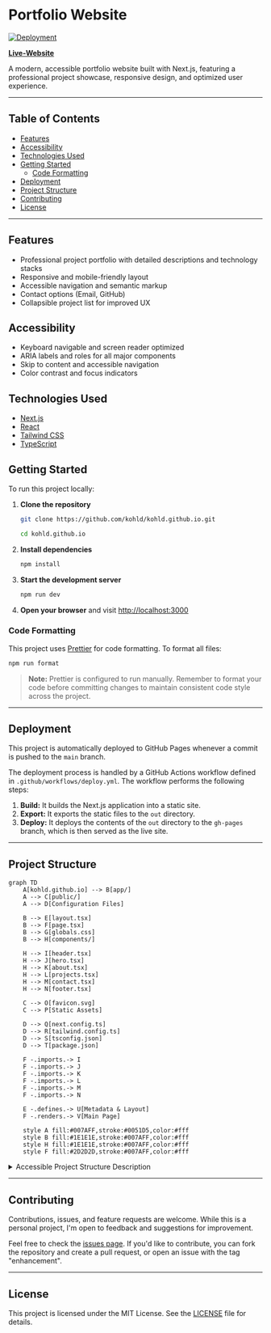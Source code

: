# Portfolio Website

[![Deployment](https://github.com/kohld/kohld.github.io/actions/workflows/deploy.yml/badge.svg?branch=main)](https://github.com/kohld/kohld.github.io/actions/workflows/deploy.yml)

<strong><a href="https://kohld.github.io" target="_blank" rel="noopener noreferrer" aria-label="View the live portfolio website (opens in a new tab)">Live-Website</a></strong>

A modern, accessible portfolio website built with Next.js, featuring a professional project showcase, responsive design, and optimized user experience.

---

## Table of Contents

- [Features](#features)
- [Accessibility](#accessibility)
- [Technologies Used](#technologies-used)
- [Getting Started](#getting-started)
  - [Code Formatting](#code-formatting)
- [Deployment](#deployment)
- [Project Structure](#project-structure)
- [Contributing](#contributing)
- [License](#license)

---

## Features

- Professional project portfolio with detailed descriptions and technology stacks
- Responsive and mobile-friendly layout
- Accessible navigation and semantic markup
- Contact options (Email, GitHub)
- Collapsible project list for improved UX

## Accessibility

- Keyboard navigable and screen reader optimized
- ARIA labels and roles for all major components
- Skip to content and accessible navigation
- Color contrast and focus indicators

## Technologies Used

- [Next.js](https://nextjs.org/)
- [React](https://react.dev/)
- [Tailwind CSS](https://tailwindcss.com/)
- [TypeScript](https://www.typescriptlang.org/)

## Getting Started

To run this project locally:

1. **Clone the repository**

   ```sh
   git clone https://github.com/kohld/kohld.github.io.git

   cd kohld.github.io
   ```

2. **Install dependencies**
   ```sh
   npm install
   ```
3. **Start the development server**
   ```sh
   npm run dev
   ```
4. **Open your browser** and visit [http://localhost:3000](http://localhost:3000)

### Code Formatting

This project uses [Prettier](https://prettier.io/) for code formatting. To format all files:

```sh
npm run format
```

> **Note:** Prettier is configured to run manually. Remember to format your code before committing changes to maintain consistent code style across the project.

---

## Deployment

This project is automatically deployed to GitHub Pages whenever a commit is pushed to the `main` branch.

The deployment process is handled by a GitHub Actions workflow defined in `.github/workflows/deploy.yml`. The workflow performs the following steps:

1.  **Build:** It builds the Next.js application into a static site.
2.  **Export:** It exports the static files to the `out` directory.
3.  **Deploy:** It deploys the contents of the `out` directory to the `gh-pages` branch, which is then served as the live site.

---

## Project Structure

```mermaid
graph TD
    A[kohld.github.io] --> B[app/]
    A --> C[public/]
    A --> D[Configuration Files]

    B --> E[layout.tsx]
    B --> F[page.tsx]
    B --> G[globals.css]
    B --> H[components/]

    H --> I[header.tsx]
    H --> J[hero.tsx]
    H --> K[about.tsx]
    H --> L[projects.tsx]
    H --> M[contact.tsx]
    H --> N[footer.tsx]

    C --> O[favicon.svg]
    C --> P[Static Assets]

    D --> Q[next.config.ts]
    D --> R[tailwind.config.ts]
    D --> S[tsconfig.json]
    D --> T[package.json]

    F -.imports.-> I
    F -.imports.-> J
    F -.imports.-> K
    F -.imports.-> L
    F -.imports.-> M
    F -.imports.-> N

    E -.defines.-> U[Metadata & Layout]
    F -.renders.-> V[Main Page]

    style A fill:#007AFF,stroke:#0051D5,color:#fff
    style B fill:#1E1E1E,stroke:#007AFF,color:#fff
    style H fill:#1E1E1E,stroke:#007AFF,color:#fff
    style F fill:#2D2D2D,stroke:#007AFF,color:#fff
```

<details>
<summary>Accessible Project Structure Description</summary>

The project is structured as follows:

- The `app/` directory forms the core of the Next.js application, containing:
  - `layout.tsx`: The main layout component.
  - `page.tsx`: The main page content, which imports all other components.
  - `globals.css`: Global stylesheets.
  - `components/`: A sub-directory with all the reusable React components like `header.tsx`, `footer.tsx`, `projects.tsx`, etc.
- The `public/` directory holds all static assets like images and icons.
- The root directory contains configuration files like `next.config.ts`, `tailwind.config.ts`, and `package.json`.

</details>

---

## Contributing

Contributions, issues, and feature requests are welcome. While this is a personal project, I'm open to feedback and suggestions for improvement.

Feel free to check the [issues page](https://github.com/kohld/kohld.github.io/issues). If you'd like to contribute, you can fork the repository and create a pull request, or open an issue with the tag "enhancement".

---

## License

This project is licensed under the MIT License. See the [LICENSE](LICENSE) file for details.
